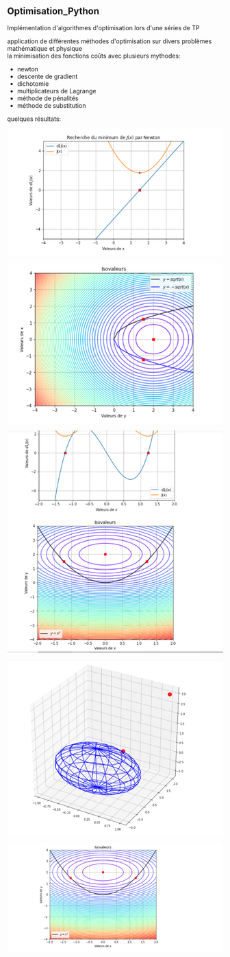 ## Optimisation_Python
Implémentation d'algorithmes d'optimisation lors d'une séries de TP 

application de différentes méthodes d'optimisation sur divers problèmes mathématique et physique  
la minimisation des fonctions coûts avec plusieurs mythodes: 
* newton 
* descente de gradient
* dichotomie
* multiplicateurs de Lagrange
* méthode de pénalités 
* méthode de substitution 

quelques résultats: 



![alt text](https://github.com/Koussailakadi/Optimisation_Python/blob/main/cap2.PNG?raw=true)

![alt text](https://github.com/Koussailakadi/Optimisation_Python/blob/main/cap3.PNG?raw=true)

![alt text](https://github.com/Koussailakadi/Optimisation_Python/blob/main/cap4.PNG?raw=true)

![alt text](https://github.com/Koussailakadi/Optimisation_Python/blob/main/cap5.PNG?raw=true)

![alt text](https://github.com/Koussailakadi/Optimisation_Python/blob/main/cap1.PNG?raw=true)
